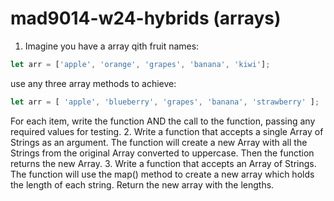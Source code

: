 # mad9014-w24-hybrids (arrays)
1. Imagine you have a array qith fruit names:
```js
let arr = ['apple', 'orange', 'grapes', 'banana', 'kiwi'];
```
use any three array methods to achieve:
```js
let arr = [ 'apple', 'blueberry', 'grapes', 'banana', 'strawberry' ];
```
For each item, write the function AND the call to the function, passing any required values for testing.
2. Write a function that accepts a single Array of Strings as an argument. The function will create a new Array with all the Strings from the original Array converted to uppercase. Then the function returns the new Array.
3. Write a function that accepts an Array of Strings. The function will use the map() method to create a new array which holds the length of each string. Return the new array with the lengths.
